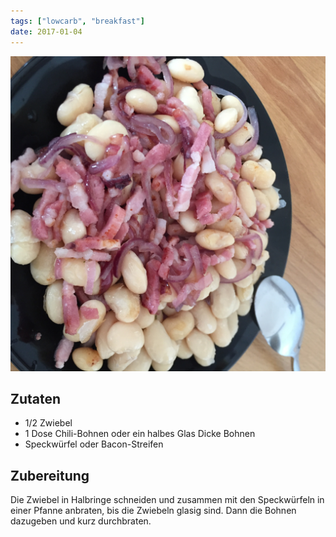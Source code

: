 ```yaml
---
tags: ["lowcarb", "breakfast"]
date: 2017-01-04
---
```


![](../uploads/bohnen-mit-speck.jpg)

## Zutaten
- 1/2 Zwiebel
- 1 Dose Chili-Bohnen oder ein halbes Glas Dicke Bohnen
- Speckwürfel oder Bacon-Streifen

## Zubereitung
Die Zwiebel in Halbringe schneiden und zusammen mit den Speckwürfeln in einer Pfanne anbraten, bis die Zwiebeln glasig sind. Dann die Bohnen dazugeben und kurz durchbraten.

